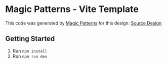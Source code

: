 # Magic Patterns - Vite Template

This code was generated by [Magic Patterns](https://magicpatterns.com) for this design: [Source Design](https://www.magicpatterns.com/c/dhhr9evljduox53a2sn3vn)

## Getting Started

1. Run `npm install`
2. Run `npm run dev`

